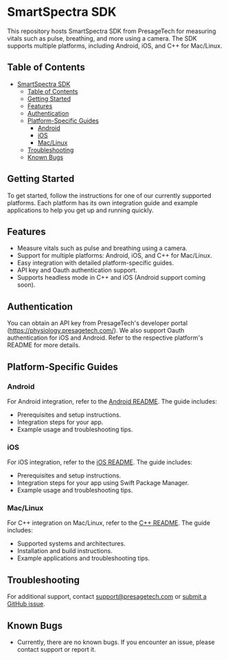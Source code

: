 # SmartSpectra SDK

This repository hosts SmartSpectra SDK from PresageTech for measuring vitals such as pulse, breathing, and more using a camera. The SDK supports multiple platforms, including Android, iOS, and C++ for Mac/Linux.

## Table of Contents

- [SmartSpectra SDK](#smartspectra-sdk)
  - [Table of Contents](#table-of-contents)
  - [Getting Started](#getting-started)
  - [Features](#features)
  - [Authentication](#authentication)
  - [Platform-Specific Guides](#platform-specific-guides)
    - [Android](#android)
    - [iOS](#ios)
    - [Mac/Linux](#maclinux)
  - [Troubleshooting](#troubleshooting)
  - [Known Bugs](#known-bugs)

## Getting Started

To get started, follow the instructions for one of our currently supported platforms. Each platform has its own integration guide and example applications to help you get up and running quickly.

## Features

- Measure vitals such as pulse and breathing using a camera.
- Support for multiple platforms: Android, iOS, and C++ for Mac/Linux.
- Easy integration with detailed platform-specific guides.
- API key and Oauth authentication support.
- Supports headless mode in C++ and iOS (Android support coming soon).

## Authentication

You can obtain an API key from PresageTech's developer portal (<https://physiology.presagetech.com/>). We also support Oauth authentication for iOS and Android. Refer to the respective platform's README for more details.

## Platform-Specific Guides

### Android

For Android integration, refer to the [Android README](android/README.md). The guide includes:

- Prerequisites and setup instructions.
- Integration steps for your app.
- Example usage and troubleshooting tips.

### iOS

For iOS integration, refer to the [iOS README](swift/README.md). The guide includes:

- Prerequisites and setup instructions.
- Integration steps for your app using Swift Package Manager.
- Example usage and troubleshooting tips.

### Mac/Linux

For C++ integration on Mac/Linux, refer to the [C++ README](cpp/README.md). The guide includes:

- Supported systems and architectures.
- Installation and build instructions.
- Example applications and troubleshooting tips.

## Troubleshooting

For additional support, contact <support@presagetech.com> or [submit a GitHub issue](https://github.com/Presage-Security/SmartSpectra/issues).

## Known Bugs

- Currently, there are no known bugs. If you encounter an issue, please contact support or report it.
